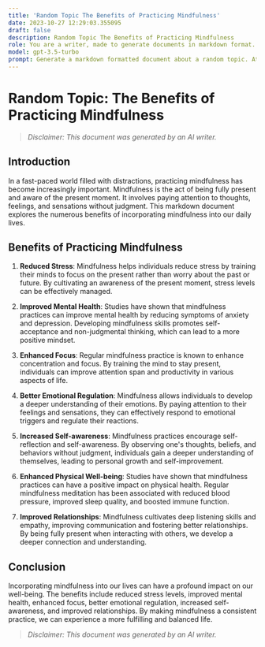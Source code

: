```yaml
---
title: 'Random Topic The Benefits of Practicing Mindfulness'
date: 2023-10-27 12:29:03.355095
draft: false
description: Random Topic The Benefits of Practicing Mindfulness
role: You are a writer, made to generate documents in markdown format. It is very important that all of the documents you generate are in valid markdown format.
model: gpt-3.5-turbo
prompt: Generate a markdown formatted document about a random topic. At the bottom, include a disclaimer explaining that the document was generated by you. The first line of the document should be the title. Make sure that the entire document is in proper markdown format, using a mix of various tags to make the document visually appealing.
---
```


# Random Topic: The Benefits of Practicing Mindfulness

> *Disclaimer: This document was generated by an AI writer.*

## Introduction

In a fast-paced world filled with distractions, practicing mindfulness has become increasingly important. Mindfulness is the act of being fully present and aware of the present moment. It involves paying attention to thoughts, feelings, and sensations without judgment. This markdown document explores the numerous benefits of incorporating mindfulness into our daily lives.

## Benefits of Practicing Mindfulness

1. **Reduced Stress**: Mindfulness helps individuals reduce stress by training their minds to focus on the present rather than worry about the past or future. By cultivating an awareness of the present moment, stress levels can be effectively managed.

2. **Improved Mental Health**: Studies have shown that mindfulness practices can improve mental health by reducing symptoms of anxiety and depression. Developing mindfulness skills promotes self-acceptance and non-judgmental thinking, which can lead to a more positive mindset.

3. **Enhanced Focus**: Regular mindfulness practice is known to enhance concentration and focus. By training the mind to stay present, individuals can improve attention span and productivity in various aspects of life.

4. **Better Emotional Regulation**: Mindfulness allows individuals to develop a deeper understanding of their emotions. By paying attention to their feelings and sensations, they can effectively respond to emotional triggers and regulate their reactions.

5. **Increased Self-awareness**: Mindfulness practices encourage self-reflection and self-awareness. By observing one's thoughts, beliefs, and behaviors without judgment, individuals gain a deeper understanding of themselves, leading to personal growth and self-improvement.

6. **Enhanced Physical Well-being**: Studies have shown that mindfulness practices can have a positive impact on physical health. Regular mindfulness meditation has been associated with reduced blood pressure, improved sleep quality, and boosted immune function.

7. **Improved Relationships**: Mindfulness cultivates deep listening skills and empathy, improving communication and fostering better relationships. By being fully present when interacting with others, we develop a deeper connection and understanding.

## Conclusion

Incorporating mindfulness into our lives can have a profound impact on our well-being. The benefits include reduced stress levels, improved mental health, enhanced focus, better emotional regulation, increased self-awareness, and improved relationships. By making mindfulness a consistent practice, we can experience a more fulfilling and balanced life.

> *Disclaimer: This document was generated by an AI writer.*